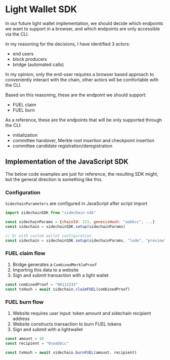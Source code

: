 # Light Wallet SDK

In our future light wallet implementation, we should decide which endpoints we want to support in a browser, and which endpoints are only accessible via the CLI.

In my reasoning for the decisions, I have identified 3 actors:

- end users
- block producers
- bridge (automated calls)

In my opinion, only the end-user requires a browser based approach to conveniently interact with the chain, other actors will be comfortable with the CLI.

Based on this reasoning, these are the endpoint we should support:

- FUEL claim
- FUEL burn

As a reference, these are the endpoints that will be only supported through the CLI:

- initialization
- committee handover, Merkle root insertion and checkpoint insertion
- committee candidate registration/deregistration

## Implementation of the JavaScript SDK

The below code examples are just for reference, the resulting SDK might, but the general direction is something like this.

### Configuration

`SidechainParameters` are configured in JavaScript after script import

```jsx
import sidechainSDK from "sidechain-sdk"

const sidechainParams = {chainId: 123, genesisHash: "aabbcc", ...}
const sidechain = sidechainSDK.setup(sidechainParams)

// Or with custom wallet configuration
const sidechain = sidechainSDK.setup(sidechainParams, "lode", "preview")
```

### FUEL claim flow

1. Bridge generates a `CombinedMerkleProof`
2. Importing this data to a website
3. Sign and submit transaction with a light wallet

```jsx
const combinedProof = "00112233"
const txHash = await sidechain.claimFUEL(combinedProof)
```

### FUEL burn flow

1. Website requires user input: token amount and sidechain recipient address
2. Website constructs transaction to burn FUEL tokens
3. Sign and submit with a lightwallet

```jsx
const amount = 10
const recipient = "0xaabbcc"

const txHash = await sidechain.burnFUEL(amount, recipient)
```
